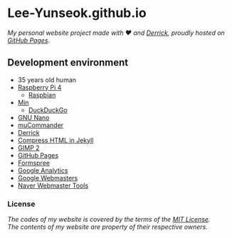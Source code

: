 # Lee-Yunseok.github.io
_My personal website project made with :hearts: and [Derrick](https://github.com/artemsheludko/derrick), proudly hosted on [GitHub Pages](https://pages.github.com/)._

## Development environment
- 35 years old human
- [Raspberry Pi 4](https://www.raspberrypi.org/)
  - [Raspbian](https://www.raspbian.org/)
- [Min](https://minbrowser.github.io/min/)
  - [DuckDuckGo](https://duckduckgo.com/)
- [GNU Nano](https://www.nano-editor.org/)
- [muCommander](http://www.mucommander.com/)
- [Derrick](https://github.com/artemsheludko/derrick)
- [Compress HTML in Jekyll](http://jch.penibelst.de/)
- [GIMP 2](https://www.gimp.org/)
- [GitHub Pages](https://pages.github.com/)
- [Formspree](https://formspree.io/)
- [Google Analytics](https://analytics.google.com/analytics/web/)
- [Google Webmasters](https://www.google.com/webmasters/)
- [Naver Webmaster Tools](https://webmastertool.naver.com/)

### License
_The codes of my website is covered by the terms of the [MIT License](https://github.com/lee-yunseok/Lee-Yunseok.github.io/blob/master/LICENSE).  
The contents of my website are property of their respective owners._
